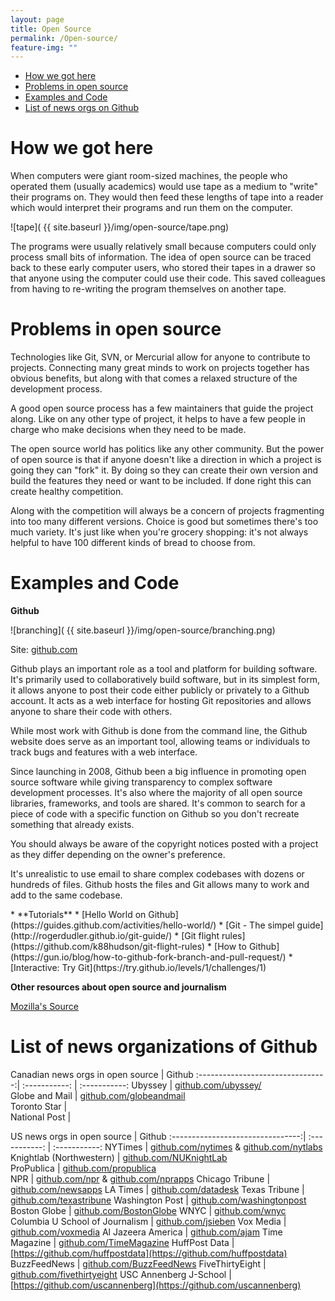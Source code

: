 ```yaml
---
layout: page
title: Open Source
permalink: /Open-source/
feature-img: ""
---
```


<div class="toc">
  

  <ul class="listContent">
    <li><a href="#hwgh">How we got here</a></li>
    <li> <a href="#pios">Problems in open source</a></li>
    <li><a href="#eac">Examples and Code</a></li>
    <li><a href="#github">List of news orgs on Github</a></li>
  </ul>
</div>

<h1 id="hwgh">How we got here</h1>

When computers were giant room-sized machines, the people who operated them (usually academics) would use tape as a medium to "write" their programs on. They would then feed these lengths of tape into a reader which would interpret their programs and run them on the computer.

![tape]( {{ site.baseurl }}/img/open-source/tape.png)

The programs were usually relatively small because computers could only process small bits of information. The idea of open source can be traced back to these early computer users, who stored their tapes in a drawer so that anyone using the computer could use their code. This saved colleagues from having to re-writing the program themselves on another tape.


<h1 id="pios">Problems in open source</h1>

Technologies like Git, SVN, or Mercurial allow for anyone to contribute to projects. Connecting many great minds to work on projects together has obvious benefits, but along with that comes a relaxed structure of the development process.

A good open source process has a few maintainers that guide the project along. Like on any other type of project, it helps to have a few people in charge who make decisions when they need to be made.

The open source world has politics like any other community. But the power of open source is that if anyone doesn't like a direction in which a project is going they can "fork" it. By doing so they can create their own version and build the features they need or want to be included. If done right this can create healthy competition.

Along with the competition will always be a concern of projects fragmenting into too many different versions. Choice is good but sometimes there's too much variety. It's just like when you're grocery shopping: it's not always helpful to have 100 different kinds of bread to choose from.

<h1 id="eac">Examples and Code</h1>


**Github**

![branching]( {{ site.baseurl }}/img/open-source/branching.png)

Site: [github.com](https://github.com/)

Github plays an important role as a tool and platform for building software. It's primarily used to collaboratively build software, but in its simplest form, it allows anyone to post their code either publicly or privately to a Github account. It acts as a web interface for hosting Git repositories and allows anyone to share their code with others.

While most work with Github is done from the command line, the Github website does serve as an important tool, allowing teams or individuals to track bugs and features with a web interface.

Since launching in 2008, Github been a big influence in promoting open source software while giving transparency to complex software development processes. It's also where the majority of all open source libraries, frameworks, and tools are shared. It's common to search for a piece of code with a specific function on Github so you don't recreate something that already exists.

You should always be aware of the copyright notices posted with a project as they differ depending on the owner's preference.

It's unrealistic to use email to share complex codebases with dozens or hundreds of files. Github hosts the files and Git allows many to work and add to the same codebase.

<div class="resources" markdown='1'>
* **Tutorials**
	* [Hello World on Github](https://guides.github.com/activities/hello-world/)
	* [Git - The simpel guide](http://rogerdudler.github.io/git-guide/)
	* [Git flight rules](https://github.com/k88hudson/git-flight-rules)
	* [How to Github](https://gun.io/blog/how-to-github-fork-branch-and-pull-request/)
	* [Interactive: Try Git](https://try.github.io/levels/1/challenges/1)
</div>

**Other resources about open source and journalism**

[Mozilla's Source](https://source.opennews.org/en-US/)



<h1 id="github">List of news organizations of Github</h1>

Canadian news orgs in open source | Github
:--------------------------------:| :-----------: | :-----------:
Ubyssey         				   | [github.com/ubyssey/](https://github.com/ubyssey)         
Globe and Mail         			   | [github.com/globeandmail](https://github.com/globeandmail)        
Toronto Star         			   | [  ]()         
National Post         			   |     





US news orgs in open source 	   | Github
:--------------------------------:| :-----------: | :-----------:
NYTimes         				   | [github.com/nytimes](https://github.com/nytimes/) & [github.com/nytlabs](https://github.com/nytlabs)
Knightlab (Northwestern)          | [github.com/NUKnightLab](https://github.com/NUKnightLab)        
ProPublica         				   | [github.com/propublica](https://github.com/propublica/)         
NPR       			  			   | [github.com/npr](https://github.com/npr) & [github.com/nprapps](https://github.com/nprapps) 
Chicago Tribune					   | [github.com/newsapps](https://github.com/newsapps)
LA Times 						   | [github.com/datadesk](https://github.com/datadesk)
Texas Tribune        			   | [github.com/texastribune](https://github.com/texastribune)
Washington Post					   | [github.com/washingtonpost](https://github.com/washingtonpost)
Boston Globe					   | [github.com/BostonGlobe](https://github.com/BostonGlobe)
WNYC							   | [github.com/wnyc](https://github.com/wnyc)
Columbia U School of Journalism   | [github.com/jsieben](https://github.com/jsieben)
Vox Media						   | [github.com/voxmedia](https://github.com/voxmedia)
Al Jazeera America				   | [github.com/ajam](https://github.com/ajam)
Time Magazine					   | [github.com/TimeMagazine](https://github.com/TimeMagazine)
HuffPost Data					   | [https://github.com/huffpostdata](https://github.com/huffpostdata)
BuzzFeedNews					   | [github.com/BuzzFeedNews](https://github.com/BuzzFeedNews)
FiveThirtyEight					   | [github.com/fivethirtyeight](https://github.com/fivethirtyeight)
USC Annenberg J-School			   | [https://github.com/uscannenberg](https://github.com/uscannenberg)



